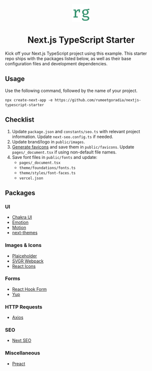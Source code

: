 <p align="center">
  <a href="https://www.rumeetgoradia.com">
    <img alt="Rumeet Goradia" src="public/images/logo.png" width="60" />
  </a>
</p>
<h1 align="center">
Next.js TypeScript Starter
</h1>

Kick off your Next.js TypeScript project using this example. This starter repo ships with the packages listed below, as well as their base configuration files and development dependencies.

## Usage

Use the following command, followed by the name of your project.

```
npx create-next-app -e https://github.com/rumeetgoradia/nextjs-typescript-starter 
```

## Checklist
1. Update `package.json` and `constants/seo.ts` with relevant project information. Update `next-seo.config.ts` if needed.
2. Update brand/logo in `public/images`.
3. [Generate favicons](https://realfavicongenerator.net/) and save them in `public/favicons`. Update `pages/_document.tsx` if using non-default file names.
4. Save font files in `public/fonts` and update:
   - `pages/_document.tsx`
   - `theme/foundations/fonts.ts`
   - `theme/styles/font-faces.ts`
   - `vercel.json`

## Packages

### UI
- [Chakra UI](https://npmjs.com/package/@chakra-ui/react)
- [Emotion](https://www.npmjs.com/package/@emotion/react)
- [Motion](https://www.npmjs.com/package/framer-motion)
- [next-themes](https://www.npmjs.com/package/next-themes)

### Images & Icons
- [Plaiceholder](https://www.npmjs.com/package/@plaiceholder/next)
- [SVGR Webpack](https://www.npmjs.com/package/@svgr/webpack)
- [React Icons](https://www.npmjs.com/package/react-icons)

### Forms
- [React Hook Form](https://www.npmjs.com/package/react-hook-form)
- [Yup](https://www.npmjs.com/package/yup)

### HTTP Requests
- [Axios](https://www.npmjs.com/package/axios)

### SEO
- [Next SEO](https://www.npmjs.com/package/next-seo)

### Miscellaneous
- [Preact](https://www.npmjs.com/package/preact)




